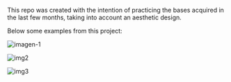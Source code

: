 This repo was created with the intention of practicing the bases acquired in the last few months, taking into account an aesthetic design.

Below some examples from this project:

![imagen-1](https://user-images.githubusercontent.com/98038883/193287632-bab8d47a-539e-4964-85c9-688fee083208.png)


![img2](https://user-images.githubusercontent.com/98038883/193287726-df837b62-dc8b-4f90-9eca-c20cc51d1ab1.png)


![img3](https://user-images.githubusercontent.com/98038883/193287770-27b16ae2-6ee7-4039-b4ea-1d158e9afd50.png)